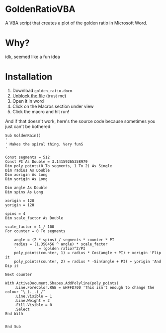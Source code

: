 # GoldenRatioVBA
A VBA script that creates a plot of the golden ratio in Microsoft Word.

# Why?
idk, seemed like a fun idea
# Installation
1. Download `golden_ratio.docm`
2. [Unblock the file](https://support.microsoft.com/en-gb/topic/a-potentially-dangerous-macro-has-been-blocked-0952faa0-37e7-4316-b61d-5b5ed6024216)  (trust me)
3. Open it in word
4. Click on the Macros section under view
5. Click the macro and hit run!

And if that doesn't work, here's the source code because sometimes you just can't be bothered:
```VBA
Sub GoldenRain()
'
' Makes the spiral thing. Very funS
'

Const segments = 512
Const PI As Double = 3.14159265358979
Dim poly_points(0 To segments, 1 To 2) As Single
Dim radius As Double
Dim xorigin As Long
Dim yorigin As Long

Dim angle As Double
Dim spins As Long

xorigin = 120
yorigin = 120

spins = 4
Dim scale_factor As Double

scale_factor = 1 / 100
For counter = 0 To segments
    
    angle = (2 * spins) / segments * counter * PI
    radius = (1.358456 ^ angle) * scale_factor
    '          = (golden ratio)^2/PI
    poly_points(counter, 1) = radius * Cos(angle + PI) + xorigin 'Flip it
    poly_points(counter, 2) = radius * -Sin(angle + PI) + yorigin 'And Dip it
    
Next counter

With ActiveDocument.Shapes.AddPolyline(poly_points)
    .Line.ForeColor.RGB = &HFFD700 'This isn't enough to change the colour ¯\_(._.)_/¯
    .Line.Visible = 1
    .Line.Weight = 2
    .Fill.Visible = 0
    .Select
End With


End Sub
```
